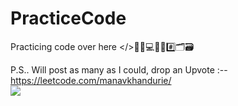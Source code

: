 # PracticeCode
Practicing code over here  </>👨‍💻💻🧮🔢#️⃣🗂️🗃️
<br />

P.S.. Will post as many as I could, drop an Upvote :-- https://leetcode.com/manavkhandurie/ 
<br />
<a href="https://leetcode.com/manavkhandurie/" target="_blank">
  <img src="https://img.shields.io/badge/-LeetCode-FFA116?style=for-the-badge&logo=LeetCode&logoColor=black" target="_blank">
</a>
